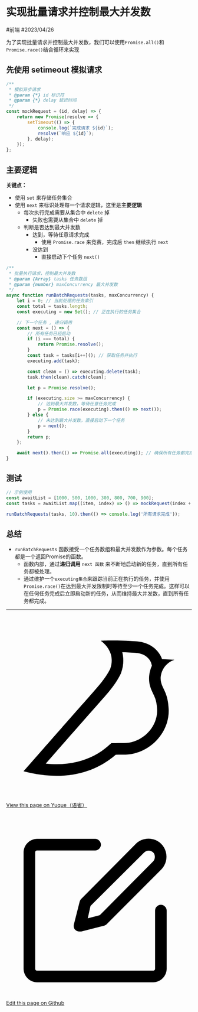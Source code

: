 
# 实现批量请求并控制最大并发数

<Badge type="tip">#前端</Badge> <Badge type="danger">#2023/04/26</Badge> 

为了实现批量请求并控制最大并发数，我们可以使用`Promise.all()`和`Promise.race()`结合循环来实现

## 先使用 setimeout 模拟请求

```javascript
/**
 * 模拟异步请求
 * @param {*} id 标识符
 * @param {*} delay 延迟时间
 */
const mockRequest = (id, delay) => {
    return new Promise(resolve => {
        setTimeout(() => {
            console.log(`完成请求 ${id}`);
            resolve(`响应 ${id}`);
        }, delay);
    });
};
```

## 主要逻辑

**关键点：**
- 使用 `set` 来存储任务集合
- 使用 `next` 来标识处理每一个请求逻辑，这里是**主要逻辑**
	- 每次执行完成需要从集合中 `delete` 掉
		- 失败也需要从集合中  `delete` 掉
	- 判断是否达到最大并发数
		- 达到，等待任意请求完成
			- 使用 `Promise.race` 来竞赛，完成后 `then` 继续执行 `next`
		- 没达到
			- 直接启动下个任务 `next()`


```javascript
/**
 * 批量执行请求，控制最大并发数
 * @param {Array} tasks 任务数组
 * @param {number} maxConcurrency 最大并发数
 */
async function runBatchRequests(tasks, maxConcurrency) {
    let i = 0; // 当前处理的任务索引
    const total = tasks.length;
    const executing = new Set(); // 正在执行的任务集合

    // 下一个任务 , 递归调用
    const next = () => {
        // 所有任务已经启动
        if (i === total) {
            return Promise.resolve();
        }
        const task = tasks[i++](); // 获取任务并执行
        executing.add(task);

        const clean = () => executing.delete(task);
        task.then(clean).catch(clean);

        let p = Promise.resolve();

        if (executing.size >= maxConcurrency) {
            // 达到最大并发数，等待任意任务完成
            p = Promise.race(executing).then(() => next());
        } else {
            // 未达到最大并发数，直接启动下一个任务
            p = next();
        }
        return p;
    };

    await next().then(() => Promise.all(executing)); // 确保所有任务都完成了
}
```


## 测试

```javascript
// 示例使用
const awaitList = [1000, 500, 1000, 300, 800, 700, 900];
const tasks = awaitList.map((item, index) => () => mockRequest(index + 1, item));

runBatchRequests(tasks, 10).then(() => console.log('所有请求完成'));

```


## 总结

- `runBatchRequests` 函数接受一个任务数组和最大并发数作为参数。每个任务都是一个返回Promise的函数。
	- 函数内部，通过**递归调用**  `next 函数` 来不断地启动新的任务，直到所有任务都被处理。
	- 通过维护一个`executing集合`来跟踪当前正在执行的任务，并使用`Promise.race()`在达到最大并发限制时等待至少一个任务完成。这样可以在任何任务完成后立即启动新的任务，从而维持最大并发数，直到所有任务都完成。



---
<div class="liguwe-doc-footer">
            <div class="liguwe-doc-footer-edit-link">
                <p class="liguwe-doc-footer-p">
                    <svg t="1687912573060" class="icon" viewBox="0 0 1024 1024" version="1.1" xmlns="http://www.w3.org/2000/svg" p-id="1498">
                        <path d="M854.6 370.6c-9.9-39.4 9.9-102.2 73.4-124.4l-67.9-3.6s-25.7-90-143.6-98c-117.8-8.1-194.9-3-195-3 0.1 0 87.4 55.6 52.4 154.7-25.6 52.5-65.8 95.6-108.8 144.7-1.3 1.3-2.5 2.6-3.5 3.7C319.4 605 96 860 96 860c245.9 64.4 410.7-6.3 508.2-91.1 20.5-0.2 35.9-0.3 46.3-0.3 135.8 0 250.6-117.6 245.9-248.4-3.2-89.9-31.9-110.2-41.8-149.6z m-204.1 334c-10.6 0-26.2 0.1-46.8 0.3l-23.6 0.2-17.8 15.5c-47.1 41-104.4 71.5-171.4 87.6-52.5 12.6-110 16.2-172.7 9.6 18-20.5 36.5-41.6 55.4-63.1 92-104.6 173.8-197.5 236.9-268.5l1.4-1.4 1.3-1.5c4.1-4.6 20.6-23.3 24.7-28.1 9.7-11.1 17.3-19.9 24.5-28.6 30.7-36.7 52.2-67.8 69-102.2l1.6-3.3 1.2-3.4c13.7-38.8 15.4-76.9 6.2-112.8 22.5 0.7 46.5 1.9 71.7 3.6 33.3 2.3 55.5 12.9 71.1 29.2 5.8 6 10.2 12.5 13.4 18.7 1 2 1.7 3.6 2.3 5l5 17.7c-15.7 34.5-19.9 73.3-11.4 107.2 3 11.8 6.9 22.4 12.3 34.4 2.1 4.7 9.5 20.1 11 23.3 10.3 22.7 15.4 43 16.7 78.7 3.3 94.6-82.7 181.9-182 181.9z"
                              p-id="1499" ></path>
                    </svg>
                    <a href="https://www.yuque.com/liguwe/post/d7481637-7459-5c98-ba1f-5180cd1e0948" target="_blank" class="liguwe-doc-footer-edit-link-a">
                        View this page on Yuque（语雀）
                    </a>
                </p>
                <p class="liguwe-doc-footer-p">
                    <svg t="1687913054251" class="icon" viewBox="0 0 1024 1024" version="1.1" xmlns="http://www.w3.org/2000/svg" p-id="5173"><path d="M853.333333 501.333333c-17.066667 0-32 14.933333-32 32v320c0 6.4-4.266667 10.666667-10.666666 10.666667H170.666667c-6.4 0-10.666667-4.266667-10.666667-10.666667V213.333333c0-6.4 4.266667-10.666667 10.666667-10.666666h320c17.066667 0 32-14.933333 32-32s-14.933333-32-32-32H170.666667c-40.533333 0-74.666667 34.133333-74.666667 74.666666v640c0 40.533333 34.133333 74.666667 74.666667 74.666667h640c40.533333 0 74.666667-34.133333 74.666666-74.666667V533.333333c0-17.066667-14.933333-32-32-32z"  p-id="5174"></path><path d="M405.333333 484.266667l-32 125.866666c-2.133333 10.666667 0 23.466667 8.533334 29.866667 6.4 6.4 14.933333 8.533333 23.466666 8.533333h8.533334l125.866666-32c6.4-2.133333 10.666667-4.266667 14.933334-8.533333l300.8-300.8c38.4-38.4 38.4-102.4 0-140.8-38.4-38.4-102.4-38.4-140.8 0L413.866667 469.333333c-4.266667 4.266667-6.4 8.533333-8.533334 14.933334z m59.733334 23.466666L761.6 213.333333c12.8-12.8 36.266667-12.8 49.066667 0 12.8 12.8 12.8 36.266667 0 49.066667L516.266667 558.933333l-66.133334 17.066667 14.933334-68.266667z"  p-id="5175"></path></svg>
                    <a href="https://github.com/liguwe/liguwe.github.io/blob/master/docs/d7481637-7459-5c98-ba1f-5180cd1e0948.md" target="_blank" class="liguwe-doc-footer-edit-link-a">Edit this page on Github</a>
                </p>
            </div>
            <div id="liguwe-comment"></div></div>